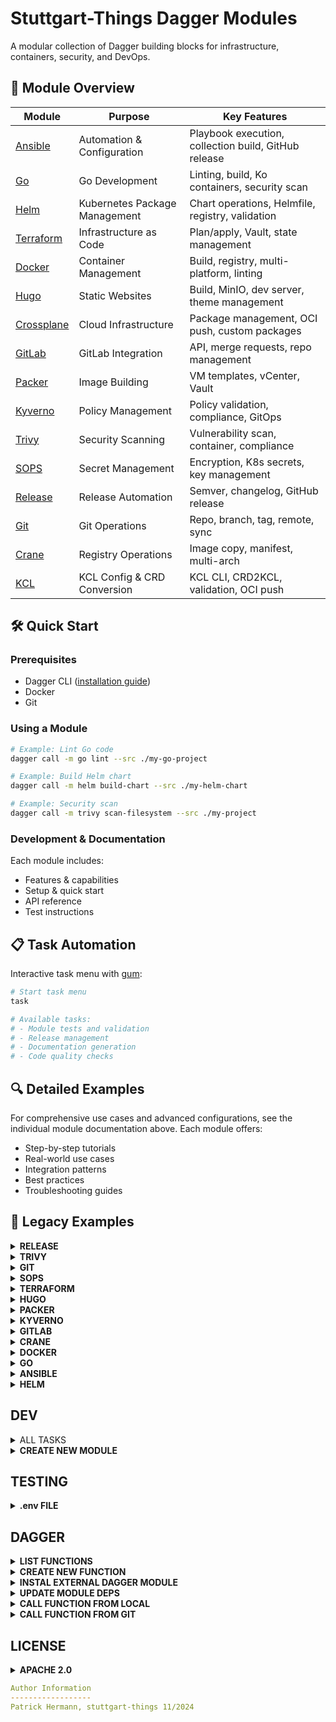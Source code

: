 # Stuttgart-Things Dagger Modules

A modular collection of Dagger building blocks for infrastructure, containers, security, and DevOps.

## 🚀 Module Overview

| Module         | Purpose                        | Key Features |
|---------------|--------------------------------|--------------|
| [Ansible](./ansible/README.md)     | Automation & Configuration      | Playbook execution, collection build, GitHub release |
| [Go](./go/README.md)               | Go Development                  | Linting, build, Ko containers, security scan |
| [Helm](./helm/README.md)           | Kubernetes Package Management   | Chart operations, Helmfile, registry, validation |
| [Terraform](./terraform/README.md) | Infrastructure as Code          | Plan/apply, Vault, state management |
| [Docker](./docker/README.md)       | Container Management            | Build, registry, multi-platform, linting |
| [Hugo](./hugo/README.md)           | Static Websites                 | Build, MinIO, dev server, theme management |
| [Crossplane](./crossplane/README.md)| Cloud Infrastructure           | Package management, OCI push, custom packages |
| [GitLab](./gitlab/README.md)       | GitLab Integration              | API, merge requests, repo management |
| [Packer](./packer/README.md)       | Image Building                  | VM templates, vCenter, Vault |
| [Kyverno](./kyverno/README.md)     | Policy Management               | Policy validation, compliance, GitOps |
| [Trivy](./trivy/README.md)         | Security Scanning               | Vulnerability scan, container, compliance |
| [SOPS](./sops/README.md)           | Secret Management               | Encryption, K8s secrets, key management |
| [Release](./release/README.md)     | Release Automation              | Semver, changelog, GitHub release |
| [Git](./git/README.md)             | Git Operations                  | Repo, branch, tag, remote, sync |
| [Crane](./crane/README.md)         | Registry Operations             | Image copy, manifest, multi-arch |
| [KCL](./kcl/README.md)             | KCL Config & CRD Conversion     | KCL CLI, CRD2KCL, validation, OCI push |

## 🛠️ Quick Start

### Prerequisites
- Dagger CLI ([installation guide](https://docs.dagger.io/install))
- Docker
- Git

### Using a Module

```bash
# Example: Lint Go code
dagger call -m go lint --src ./my-go-project

# Example: Build Helm chart
dagger call -m helm build-chart --src ./my-helm-chart

# Example: Security scan
dagger call -m trivy scan-filesystem --src ./my-project
```

### Development & Documentation

Each module includes:
- Features & capabilities
- Setup & quick start
- API reference
- Test instructions

## 📋 Task Automation

Interactive task menu with [gum](https://github.com/charmbracelet/gum):

```bash
# Start task menu
task

# Available tasks:
# - Module tests and validation
# - Release management
# - Documentation generation
# - Code quality checks
```

## 🔍 Detailed Examples

For comprehensive use cases and advanced configurations, see the individual module documentation above. Each module offers:

- Step-by-step tutorials
- Real-world use cases
- Integration patterns
- Best practices
- Troubleshooting guides

## 📖 Legacy Examples

<details><summary><b>RELEASE</b></summary>

```bash
# SEMANTIC RELEASE
dagger call -m release semantic \
--src ~/projects/k2n/ \
--token env:GITHUB_TOKEN \
--progress plain -vv \
```

```bash
# DELETE EXISTING TAG
dagger call -m release delete-tag \
--src ~/projects/k2n/ \
--release-tag v1.0.0 \
--git-config file://~/.gitconfig \
-vv --progress plain \
export --path ~/projects/k2n/
```

</details>

<details><summary><b>TRIVY</b></summary>

```bash
# FILESYSTEM SCAN LOCAL
dagger call -m trivy scan-filesystem \
--src /home/sthings/projects/stuttgart-things \
--progress plain -vv \
export --path=/tmp/trivy-fs.json
cat /tmp/trivy-fs.json
```

```bash
# FILESYSTEM SCAN FROM REMOTE GIT REPO
dagger call -m trivy scan-filesystem \
--src git://github.com/stuttgart-things/ansible.git \
--progress plain -vv \
export --path=/tmp/trivy-fs.json
cat /tmp/trivy-fs.json
```

```bash
# IMAGE SCAN (w/ REG LOGIN)
export REG_USER=""
export REG_PW=""

dagger call -m trivy scan-image \
--image-ref nginx:latest \
--registry-user=env:REG_USER \
--registry-password=env:REG_PW \
--progress plain -vv \
export --path=/tmp/image-nginx.json
```

</details>

<details><summary><b>GIT</b></summary>

```bash
dagger call -m git clone-git-hub \
--repository stuttgart-things/stuttgart-things \
--ref main \
--token env:GITHUB_TOKEN \
-vv --progress plain \
export --path=/tmp/repo
```

</details>

<details><summary><b>SOPS</b></summary>

```bash
# ENCRYPT SOPS SECRET
export AGE=age1g438n4l..

dagger call -m sops \
encrypt --age-key env:AGE \
--sops-config ~/.sops.yaml \
--plaintext-file tests/sops/tfvars.json \
--file-extension json \
export --path=/tmp/tfvars.enc.json
```

```bash
# DECRYPT SOPS SECRET
dagger call -m sops \
decrypt-sops \
--sops-key=env:SOPS_AGE_KEY \
--encrypted-file /tmp/tfvars.enc.json
```

</details>

<details><summary><b>TERRAFORM</b></summary>

```bash
# RUN TERRAFORM APPLY AND EXPORTS DIR w/ STATE
dagger call -m terraform \
execute \
--terraform-dir tests/terraform \
--variables "name=patrick,food=kaiserschmarrn" \
--operation apply \
-vv --progress plain \
export --path=~/tmp/dagger/tests/terraform/
```

```bash
# RUN TERRAFORM APPLY AND EXPORTS DIR w/ STATE + MOUNT SECRETS FILE
# SECRETS FILE MUST EXIST UNECRYPTED ON FS
dagger call -m terraform \
execute \
--terraform-dir tests/terraform \
--variables "name=patrick" \ # HIGHEST VAR PRIORITY
--secret-json-variables file://tests/terraform/terraform.tfvars.json \
--operation apply \
-vv --progress plain \
export --path=~/tmp/dagger/tests/terraform/
```

```bash
# RUN TERRAFORM APPLY w/ VAULT LOOKUPS
dagger call -m terraform \
execute \
--terraform-dir /home/sthings/projects/blueprints/tests/vmtemplate/tfvaulttest \
--vault-secret-id env:VAULT_SECRET_ID \
--vault-role-id env:VAULT_ROLE_ID \
--variables "vault_addr=https://vault.example.com:8200" \
--operation apply \
-vv --progress plain \
export --path=~/tmp/dagger/tests/terraform/
```

```bash
# RUN TERRAFORM OUTPUT
dagger call -m terraform \
output \
--terraform-dir ~/projects/terraform/vms/dagger/ \
-vv --progress plain
```

</details>

<details><summary><b>HUGO</b></summary>

```bash
# INIT HUGO FOLDER STRUCTURE (INCLUDING THEME)
dagger call -m hugo \
init-site \
--name test \
--config tests/hugo/hugo.toml \
--content tests/hugo/content \
export --path /tmp/hugo/test

# BUILD AND SERVE
dagger call -m hugo serve \
--config tests/hugo/hugo.toml \
--content tests/hugo/content \
--port 4144 \
up --progress plain

# BUILD + EXPORT STATIC CONTENT (INCLUDING THEME)
dagger call -m hugo \
build-and-export \
--name blog \
--config tests/hugo/hugo.toml \
--content tests/hugo/content \
export --path /tmp/blog/static

# JUST SYNC MINIO BUCKET
export MINIO_USER=""
export MINIO_PASSWORD=""

dagger call -m hugo \
sync-minio-bucket \
--endpoint https://artifacts.automation.example.com \
--bucket-name images \
--insecure=true \
--access-key=env:MINIO_USER \
--secret-key=env:MINIO_PASSWORD \
--alias-name artifacts \
export --path /tmp/images

# BUILD + EXPORT STATIC CONTENT (INCLUDING THEME+BUCKET)
export MINIO_USER=""
export MINIO_PASSWORD=""

dagger call -m hugo \
build-sync-export \
--name blog \
--config tests/hugo/hugo.toml \
--content tests/hugo/content/ \
--endpoint https://artifacts.automation.sthings-vsphere.example.com \
--bucket-name idp \
--insecure=true \
--access-key=env:MINIO_USER \
--secret-key=env:MINIO_PASSWORD \
--alias-name artifacts \
-vv export \
--path=/tmp/bucket
```

# SERVE EXPORTED STATIC CONTENT

```bash
# WORKAROUND FOR NOW
chmod -R o+rX /tmp/blog/static
docker run --rm -p 8080:80 \
-v "/tmp/blog/static:/usr/share/nginx/html" nginx
```

</details>

<details><summary><b>PACKER</b></summary>

```bash
dagger call -m packer bake \
--local-dir "." \
--build-path tests/packer/hello/hello.pkr.hcl \
--progress plain -vv
```

```bash
# w/ VAULT AUTH (PACKER ONLY WORKS WITH VAULT TOKEN, FOR ANSIBLE WE'RE USING APPROLE AUTH)
export VAULT_ROLE_ID=<>
export VAULT_TOKEN=<>
export VAULT_SECRET_ID<>

dagger call -m packer bake \
--local-dir "/home/sthings/projects/stuttgart-things/packer/builds/ubuntu24-labda-vsphere/" \
--build-path ubuntu24-base-os.pkr.hc\
--vault-addr https://vault-vsphere.example.com:8200 \
--vault-role-id env:VAULT_ROLE_ID \
--vault-token env:VAULT_TOKEN \
--vault-secret-id env:VAULT_SECRET_ID \
--progress plain -vv
```

```bash
# MOVE VM TEMPLATE
export VCENTER_FQDN=https://10.100.135.50/sdk
export VCENTER_USER=<>
export VCENTER_PASSWORD<>

dagger call -m packer vcenteroperation \
--operation move \
--vcenter env:VCENTER_FQDN \
--username env:VCENTER_USER \
--password env:VCENTER_PASSWORD \
--source /Datacenter/vm/stuttgart-things/rancher-things/sthings-app-4 \
--target /Datacenter/vm/stuttgart-things/testing/ \
--progress plain -vv
```

```bash
# RENAME VM TEMPLATE
export VCENTER_FQDN=https://10.100.135.50/sdk
export VCENTER_USER=<>
export VCENTER_PASSWORD<>

dagger call -m packer vcenteroperation \
--operation rename \
--vcenter env:VCENTER_FQDN \
--username env:VCENTER_USER \
--password env:VCENTER_PASSWORD \
--source /Datacenter/vm/stuttgart-things/vm-templates/u22-rke2-ipi  \
--target u22-rke2-old \
--progress plain -vv
```

</details>

<details><summary><b>KYVERNO</b></summary>

```bash
# VALIDATE RESOURCES AGAINST POLICIES
dagger call -m kyverno validate \
--policy tests/kyverno/policies/ \
--resource tests/kyverno/resource-good/ \
--progress plain
```

```bash
# OUTPUT KYVERNO VERSION
dagger call -m kyverno version \
--progress plain
```

</details>

<details><summary><b>GITLAB</b></summary>

```bash
# GET PROJECT ID BY PROJECT NAME
dagger call -m gitlab get-project-id \
--token env:GITLAB_TOKEN \
--server gitlab.com \
--project-name "docs" \
--group-path "Lab/stuttgart-things/idp"
```

```bash
# GET MERGE REQUEST ID BY PROJECT ID
dagger call -m gitlab list-merge-requests \
--token env:GITLAB_TOKEN \
--server gitlab.com \
--project-id 14160 \
--progress plain
```

```bash
# GET MERGE REQUEST ID BY PROJECT ID
dagger call -m gitlab get-merge-request-id \
--token env:GITLAB_TOKEN \
--server gitlab.com \
--project-id 14466 \
--merge-request-title "RFC- -" \
--progress plain
```

```bash
# LIST ALL CHANGES FROM MR INTO (USUALY) MAIN
dagger call -m gitlab list-merge-request-changes \ --token env:GITLAB_TOKEN \
--server gitlab.com \
--project-id="14466" \
--merge-request-id="1" \
--progress plain
```

```bash
# LIST ALL CHANGES FROM MR INTO (USUALY) MAIN
dagger call -m gitlab clone \
--repo-url https://gitlab.com/Lab/stuttgart-things/idp/resource-engines.git
--token env:GITLAB_TOKEN \
--branch=main \
#export --path /tmp/repo \ # IF YOU WANT TO EXPORT TO LOCAL FS
--progress plain
```

```bash
# PRINT ALL FILES CHANGED BY A MR
dagger call -m gitlab print-merge-request-file-changes \
--repo-url https://gitlab.com/Lab/stuttgart-things/idp/resource-engines.git \
--server gitlab.com \
--token env:GITLAB_TOKEN \
--merge-request-id="1" \
--project-id="14466" \
--branch "RFC-_" \
--progress plain
```

```bash
# LIST ALL PROJECTS IN A GROUP
dagger call -m gitlab list-projects \
--server gitlab.com \
--token env:GITLAB_TOKEN \
--group-path "Lab%2Fstuttgart-things"
--progress plain
```

```bash
# PRINT ALL FILES CHANGED BY A MR
dagger call -m gitlab update-merge-request-state \
--server gitlab.com \
--token env:GITLAB_TOKEN \
--merge-request-id="1" \
--project-id="14466" \
--action merge \ # or 'close'
--progress plain
```

</details>

<details><summary><b>CRANE</b></summary>

```bash
# REG AUTH FOR SOURCE AND TARGET REG
dagger call -m crane copy \
--sourceRegistry ghcr.io \
--sourceUsername patrick-hermann-sva \
--sourcePassword env:GITHUB_TOKEN \
--targetRegistry harbor.example.com \
--targetUsername admin \
--targetPassword env:HARBOR \
--platform linux/amd64 \
--insecure=true \
--source ghcr.io/stuttgart-things/backstage:2025-04-22 \
--target harbor.example.com/test/backstage:2025-04-22 \
--progress plain
```

```bash
# REG AUTH FOR TARGET REG ONLY
dagger call -m crane copy \
--targetUsername admin \
--targetPassword env:HARBOR \
--source redis:latest \
--target harbor.example.com/test/redis:2025-04-22 \
--targetRegistry harbor.example.com \
--insecure=true \
--platform linux/amd64 \
--progress plain
```

</details>

<details><summary><b>DOCKER</b></summary>

### LINT

```bash
dagger call -m docker \
lint \
--src tests/docker \
-vv --progress plain
```

### BUILD

```bash
dagger call -m docker \
build \
--src tests/docker \
-vv --progress plain
```

### BUILD + PUSH TEMPORARY IMAGE w/o AUTH

```bash
dagger call -m docker \
build-and-push \
--source tests/docker \
--repository-name stuttgart-things/test \
--registry-url ttl.sh \
--tag 1.2.3 \
-vv --progress plain
```

### BUILD + PUSH IMAGE w/ AUTH

```bash
dagger call -m docker \
build-and-push \
--source tests/docker \
--repository-name stuttgart-things/test \
--registry-url ghcr.io \
--tag 1.2.3 \
--registry-username=env:GITHUB_USER \
--registry-password=env:GITHUB_TOKEN \
-vv --progress plain
```

</details>

<details><summary><b>GO</b></summary>

### LINT PROJECT

```bash
dagger call -m go \
lint --src "." \
--timeout 300s \
--progress plain \
-vv
```

### BUILD PROJECT

```bash
dagger call -m go \
build-binary \
--src "." \
--os linux \
--arch amd64 \
--ldflags "cmd.version=1.278910; cmd.date=$(date -u +%Y-%m-%dT%H:%M:%SZ)" \
--package-name github.com/stuttgart-things/k2n \
--go-main-file main.go \
--bin-name k2 \
--go-version 1.24.4 \
export --path=/tmp/go/build/ \
--progress plain \
-vv
```

### KO BUILD

```bash
# BUILD JUST LOCAL
dagger call -m go ko-build \
--src tests/go/calculator/ \
--push="false" \
--progress plain -vv
```

```bash
# BUILD + PUSH
dagger call -m go ko-build \
--src tests/go/calculator/ \
--token=env:GITHUB_TOKEN \
--repo ghcr.io/stuttgart-things/machineshop \
--progress plain -vv
```

</details>

<details><summary><b>ANSIBLE</b></summary>

### EXECUTE ANSIBLE

```bash
dagger call -m ansible execute \
--src . \
--playbooks tests/ansible/hello.yaml,tests/ansible/hello2.yaml \
-vv --progress plain
```

```bash
dagger call -m ansible execute \
--requirements tests/ansible/requirements.yaml \
--src . \
--playbooks tests/ansible/hello.yaml,tests/ansible/hello2.yaml \
-vv --progress plain
```

```bash
export SSH_USER=sthings
export SSH_PASSWORD=<REPLACEME>

dagger call -m ansible execute \
--requirements tests/ansible/requirements.yaml \
--src . \
--playbooks tests/ansible/hello.yaml,sthings.baseos.setup \
--inventory /home/sthings/projects/terraform/vms/sthings-runner/rke2.ini \
--ssh-user=env:SSH_USER \
--ssh-password=env:SSH_PASSWORD \
--parameters "send_to_homerun=false" \
-vv --progress plain
```

the idea of this module is to create versioned collection artifcat 'on the fly' -
this module can work with a file structure like this:

### CREATE A COLLECTION PACKAGE

```bash
dagger call --progress plain -m ansible run-collection-build-pipeline \
--src ansible/collections/baseos \
--progress plain \
export --path=/tmp/ansible/output/
```

### BUILD A GITHUB RELEASE FROM FILES

```bash
dagger call --progress plain -m ansible github-release \
--token=env:GITHUB_TOKEN \
--group stuttgart-things \
--repo dagger  \
--files "tests/test-values.yaml,tests/registry/README.md" \
--notes "test" \
--tag 09.1.6 \
--title hello
```

</details>

<details><summary><b>HELM</b></summary>

```bash
# LINT
dagger call -m helm \
lint \
--src tests/helm/test-chart \
-vv --progress plain
```

```bash
# RENDER A CHART w/ VALUES
dagger call -m helm \
render \
--src tests/helm/test-chart \
--valuesFile tests/helm/test-values.yaml \
-vv --progress plain
```

```bash
# PACKAGE + EXPORT CHART AS TGZ
dagger call -m helm \
package \
--src tests/helm/test-chart \
-vv --progress plain \
export --path=/tmp/chart.tgz
```

```bash
# PUSH CHART TO REGISTRY
dagger call -m helm \
push \
--src tests/helm/test-chart \
--registry ghcr.io \
--repository stuttgart-things \
--username patrick-hermann-sva \
--password env:GITHUB_TOKEN \
-vv --progress plain
```

```bash
# RENDER HELMFILE (w/ REG AUTH)
dagger call -m helm \
render-helmfile \
--src tests/helm/ \
--registry-secret file://~/.docker/config.json
```

```bash
# APPLY HELMFILE (w/ KUBECONFIG)
dagger call -m helm \
helmfile-operation \
--src tests/helm/ \
--kube-config file://~/.kube/labda-sthings-infra \
-vv --progress plain
```

```bash
# DESTROY RELEASES w/ HELMFILE (w/ KUBECONFIG DOWNLOADED FROM VAULT)
dagger call -m helm \
helmfile-operation \
--operation destroy \
--src tests/helm/ \
--vault-url env:VAULT_ADDR \
--vault-secret-id env:VAULT_SECRET_ID \
--vault-app-role-id env:VAULT_ROLE_ID \
--secretPathKubeconfig kubeconfigs/test2/kubeconfig \
-vv --progress plain
```

```bash
# DESTROY HELMFILE (w/ KUBECONFIG)
dagger call -m helm \
helmfile-operation \
--operation destroy \
--src tests/helm/ \
--kube-config file://~/.kube/labda-sthings-infra \
-vv --progress plain
```

```bash
# MANIFEST VALIDATION w/ POLARIS
dagger call -m helm \
validate-chart \
--severity danger \
--src tests/helm/test-chart/ \
-vv --progress plain \
export --path=/tmp/polaris.json
```

</details>

## DEV

<details><summary>ALL TASKS</summary>

```bash
task: Available tasks for this project:
* branch:                Create branch from main
* check:                 Run pre-commit hooks
* commit:                Commit + push code into branch
* create:                Create new dagger module
* do:                    Select a task to run
* pr:                    Create pull request into main
* release:               push new version
* switch-local:          Switch to local branch
* switch-remote:         Switch to remote branch
* test:                  Select test to run
* test-ansible:          Test ansible functions
* test-crossplane:       Test crossplame functions
* test-docker:           Test docker module
* test-gitlab:           Test gitlab functions
* test-go:               Test go functions
* test-helm:             Test helm functions
* test-hugo:             Test hugo
* test-packer:           Test packer functions
* test-terraform:        Test terraform functions
```

</details>

<details><summary><b>CREATE NEW MODULE</b></summary>

```bash
# EXAMPLE MODULE
MODULE=crossplane task create
```

</details>

## TESTING

<details><summary><b>.env FILE</b></summary>

```bash
cat <<EOF > .env
gitlab_server="#TOBESET"
gitlab_project=docs # example
gitlab_group="Lab/stuttgart-things/idp" # example
gitlab_group_escaped="Lab%2Fstuttgart-things%2Fidp" # example
EOF
```

</details>

## DAGGER

<details><summary><b>LIST FUNCTIONS</b></summary>

```bash
MODULE=golang #example
dagger functions -m ${MODULE}/
```

</details>

<details><summary><b>CREATE NEW FUNCTION</b></summary>

```bash
MODULE=example #example
dagger init --sdk=go --source=./${MODULE} --name=${MODULE}
```

</details>

<details><summary><b>INSTAL EXTERNAL DAGGER MODULE</b></summary>

```bash
dagger install github.com/purpleclay/daggerverse/golang@v0.5.0


https://github.com/disaster37/dagger-library-go@v0.0.24
```

</details>

<details><summary><b>UPDATE MODULE DEPS</b></summary>

```bash
cd docker  # your module directory

# Remove the cached module files
rm -rf dagger.gen.go go.sum

# Update the go.mod dependency
go get dagger.io/dagger@v0.19.2
go mod tidy

# Regenerate the Dagger SDK files
dagger develop
```

</details>

<details><summary><b>CALL FUNCTION FROM LOCAL</b></summary>

```bash
MODULE=example #example
dagger functions -m ${MODULE}
```

```bash
MODULE=helm #example
dagger call -m ./${MODULE} \
lint --source tests/test-chart/ \
--progress plain
```

</details>

<details><summary><b>CALL FUNCTION FROM GIT</b></summary>

```bash
MODULE=golang #example
dagger call -m github.com/stuttgart-things/dagger/${MODULE} build  \
--progress plain \
--src ./ \
export --path build
```

</details>

## LICENSE

<details><summary><b>APACHE 2.0</b></summary>

Copyright 2023 patrick hermann.

Licensed under the Apache License, Version 2.0 (the "License");
you may not use this file except in compliance with the License.
You may obtain a copy of the License at

    http://www.apache.org/licenses/LICENSE-2.0

Unless required by applicable law or agreed to in writing, software
distributed under the License is distributed on an "AS IS" BASIS,
WITHOUT WARRANTIES OR CONDITIONS OF ANY KIND, either express or implied.
See the License for the specific language governing permissions and
limitations under the License.

</details>

```yaml
Author Information
------------------
Patrick Hermann, stuttgart-things 11/2024
```
